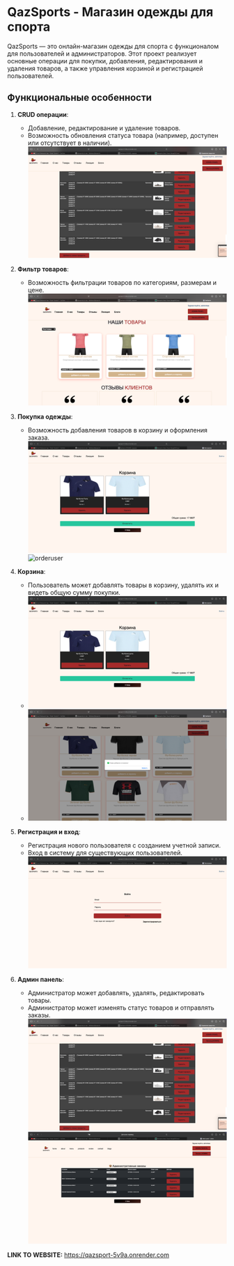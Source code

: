 # QazSports - Магазин одежды для спорта

QazSports — это онлайн-магазин одежды для спорта с функционалом для пользователей и администраторов. Этот проект реализует основные операции для покупки, добавления, редактирования и удаления товаров, а также управления корзиной и регистрацией пользователей.

## Функциональные особенности

1. **CRUD операции**:
   - Добавление, редактирование и удаление товаров.
   - Возможность обновления статуса товара (например, доступен или отсутствует в наличии).
   ![adminpanel](https://raw.githubusercontent.com/Raikhanov/Qazsports/main/images/adminpanel.png)
   
2. **Фильтр товаров**:
   - Возможность фильтрации товаров по категориям, размерам и цене.
   ![products](https://raw.githubusercontent.com/Raikhanov/Qazsports/main/images/products.png)

3. **Покупка одежды**:
   - Возможность добавления товаров в корзину и оформления заказа.
   ![gototrash](https://raw.githubusercontent.com/Raikhanov/Qazsports/main/images/gototrash.png)
 ![orderuser](https://raw.githubusercontent.com/Raikhanov/Qazsports/main/images/orderuser.png)

4. **Корзина**:
   - Пользователь может добавлять товары в корзину, удалять их и видеть общую сумму покупки.
   - ![gototrash](https://raw.githubusercontent.com/Raikhanov/Qazsports/main/images/gototrash.png)
   - ![trash](https://raw.githubusercontent.com/Raikhanov/Qazsports/main/images/trash.png)

5. **Регистрация и вход**:
   - Регистрация нового пользователя с созданием учетной записи.
   - Вход в систему для существующих пользователей.
   ![loginregist](https://raw.githubusercontent.com/Raikhanov/Qazsports/main/images/login:regist.png)

6. **Админ панель**:
   - Администратор может добавлять, удалять, редактировать товары.
   - Администратор может изменять статус товаров и отправлять заказы.
   ![adminpanel](https://raw.githubusercontent.com/Raikhanov/Qazsports/main/images/adminpanel.png)
![ordersadmin](https://raw.githubusercontent.com/Raikhanov/Qazsports/main/images/orders.png)




**LINK TO WEBSITE:** https://qazsport-5v9a.onrender.com
